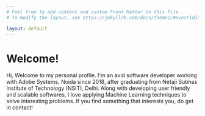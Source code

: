 ```yaml
---
# Feel free to add content and custom Front Matter to this file.
# To modify the layout, see https://jekyllrb.com/docs/themes/#overriding-theme-defaults

layout: default
---
```


# Welcome!

Hi, Welcome to my personal profile. I'm an avid software developer working with Adobe Systems, Noida since 2018, after graduating from Netaji Subhas Institute of Technology (NSIT), Delhi. Along with developing user friendly and scalable softwares, I love applying Machine Learning techniques to solve interesting problems. If you find something that interests you, do get in contact! 
<!-- <img src="images/ss.jpg" alt="drawing" class="round-image"/> -->
